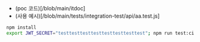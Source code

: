 - (poc 코드)[/blob/main/itdoc]
- (사용 예시)[/blob/main/tests/integration-test/api/aa.test.js]

```bash
npm install
export JWT_SECRET="testtesttesttesttesttesttesttest"; npm run test:ci
```
